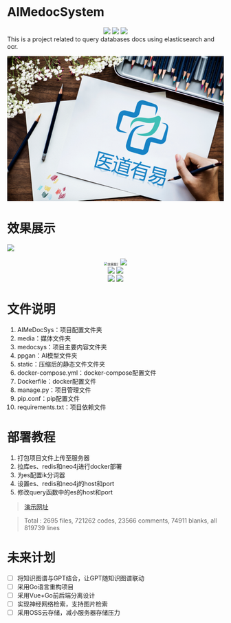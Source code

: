 # AIMedocSystem

<div align="center">
  <img src="https://img.shields.io/badge/branch-master-brightgreen.svg">
  <img src="https://img.shields.io/badge/License-MIT-blue.svg">
  <img src="https://jaywcjlove.github.io/sb/lang/chinese.svg">
</div>
This is a project related to query databases docs using elasticsearch and ocr.

![team](https://github.com/Alleyf/AIMedocSystem/blob/master/medocsys/static/images/landing/brand.png?raw=true)


# 效果展示



![](http://qnpicmap.fcsluck.top/pics/202312021847392.webp)

<div align="center">
  <img src="http://qnpicmap.fcsluck.top/pics/202312021847390.webp" alt="效果图2" style="zoom:50%;" />
  <img src="http://qnpicmap.fcsluck.top/pics/202312021847391.webp">
</div>
<div align="center">
  <img src="http://qnpicmap.fcsluck.top/pics/202312021847386.webp">
  <img src="http://qnpicmap.fcsluck.top/pics/202312021847384.webp">
</div>
<div align="center">
  <img src="http://qnpicmap.fcsluck.top/pics/202312021847385.webp">
  <img src="http://qnpicmap.fcsluck.top/pics/202312021847388.png">
</div>

# 文件说明

1. AIMeDocSys：项目配置文件夹
2. media：媒体文件夹
3. medocsys：项目主要内容文件夹
4. ppgan：AI模型文件夹
5. static：压缩后的静态文件文件夹
6. docker-compose.yml：docker-compose配置文件
7. Dockerfile：docker配置文件
8. manage.py：项目管理文件
9. pip.conf：pip配置文件
10. requirements.txt：项目依赖文件

# 部署教程

1. 打包项目文件上传至服务器
2. 拉库es、redis和neo4j进行docker部署
3. 为es配置ik分词器
4. 设置es、redis和neo4j的host和port
5. 修改query函数中的es的host和port

> [演示网址](https://amedoc.fcsy.fit)

> Total : 2695 files, 721262 codes, 23566 comments, 74911 blanks, all 819739 lines
# 未来计划

- [ ] 将知识图谱与GPT结合，让GPT随知识图谱联动
- [ ] 采用Go语言重构项目
- [ ] 采用Vue+Go前后端分离设计
- [ ] 实现神经网络检索，支持图片检索
- [ ] 采用OSS云存储，减小服务器存储压力
